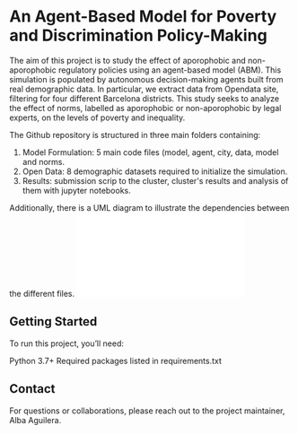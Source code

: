 # An Agent-Based Model for Poverty and Discrimination Policy-Making

The aim of this project is to study the effect of aporophobic and non-aporophobic regulatory policies using an agent-based model (ABM). This simulation is populated by autonomous decision-making agents built from real demographic data. In particular, we extract data from Opendata site, filtering for four different Barcelona districts. This study seeks to analyze the effect of norms, labelled as aporophobic or non-aporophobic by legal experts, on the levels of poverty and inequality. 

The Github repository is structured in three main folders containing: 

1. Model Formulation: 5 main code files (model, agent, city, data, model and norms. 
2. Open Data: 8 demographic datasets required to initialize the simulation.
3. Results: submission scrip to the cluster, cluster's results and analysis of them with jupyter notebooks. 

Additionally, there is a UML diagram to illustrate the dependencies between the different files. 
![Alt text](diagram.mmd)


## Getting Started 
To run this project, you’ll need:

Python 3.7+
Required packages listed in requirements.txt

## Contact

For questions or collaborations, please reach out to the project maintainer, Alba Aguilera.


